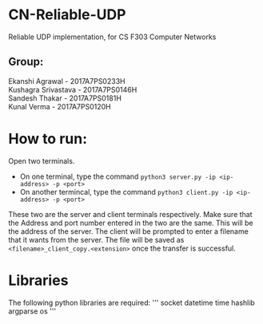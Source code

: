 # CN-Reliable-UDP
Reliable UDP implementation, for CS F303 Computer Networks

## Group:  
Ekanshi Agrawal - 2017A7PS0233H  
Kushagra Srivastava - 2017A7PS0146H  
Sandesh Thakar  - 2017A7PS0181H  
Kunal Verma - 2017A7PS0120H  

# How to run:
Open two terminals.  
- On one terminal, type the command `python3 server.py -ip <ip-address> -p <port>`
- On another termincal, type the command `python3 client.py -ip <ip-address> -p <port>`

These two are the server and client terminals respectively. Make sure that the Address and port number entered in the two are the same. This will be the address of the server. The client will be prompted to enter a filename that it wants from the server. The file will be saved as `<filename>_client_copy.<extension>` once the transfer is successful.

# Libraries
The following python libraries are required:
'''
socket
datetime
time
hashlib
argparse
os
'''

